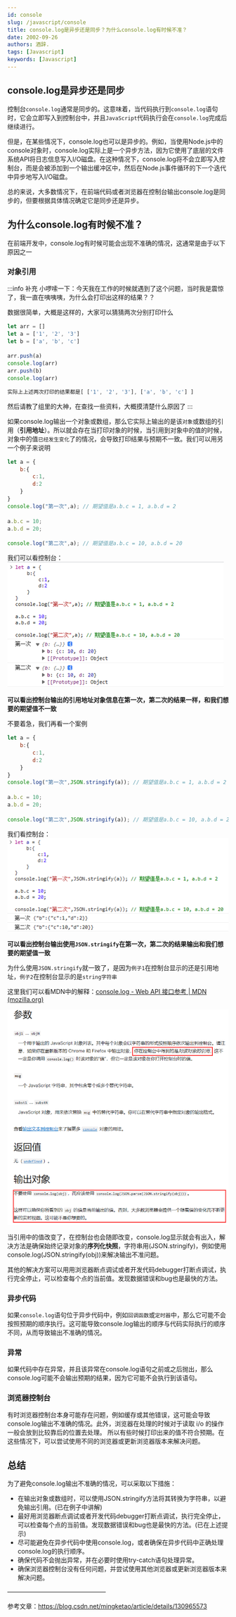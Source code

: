 ```yaml
---
id: console
slug: /javascript/console
title: console.log是异步还是同步？为什么console.log有时候不准？
date: 2002-09-26
authors: 酒辞.
tags: [Javascript]
keywords: [Javascript]
---
```


## console.log是异步还是同步

控制台`console.log`通常是同步的。这意味着，当代码执行到`console.log`语句时，它会立即写入到控制台中，并且`JavaScript`代码执行会在`console.log`完成后继续进行。

但是，在某些情况下，console.log也可以是异步的。例如，当使用Node.js中的console对象时，console.log实际上是一个异步方法，因为它使用了底层的文件系统API将日志信息写入I/O磁盘。在这种情况下，console.log将不会立即写入控制台，而是会被添加到一个输出缓冲区中，然后在Node.js事件循环的下一个迭代中异步地写入I/O磁盘。

总的来说，大多数情况下，在前端代码或者浏览器在控制台输出console.log是同步的，但要根据具体情况确定它是同步还是异步。



## 为什么console.log有时候不准？

在前端开发中，console.log有时候可能会出现不准确的情况，这通常是由于以下原因之一



### 对象引用

:::info 补充
小啰嗦一下：今天我在工作的时候就遇到了这个问题，当时我是震惊了，我一直在咦咦咦，为什么会打印出这样的结果？？

数据很简单，大概是这样的，大家可以猜猜两次分别打印什么

```js
let arr = []
let a = ['1', '2', '3']
let b = ['a', 'b', 'c']

arr.push(a)
console.log(arr)
arr.push(b)
console.log(arr)
```

```js
实际上上述两次打印的结果都是[ ['1', '2', '3'], ['a', 'b', 'c'] ]
```

然后请教了组里的大神，在查找一些资料，大概摸清楚什么原因了
:::


如果console.log输出一个对象或数组，那么它实际上输出的是该`对象`或数组的引用（**引用地址**）。所以就会存在当打印对象的时候，当引用到对象中的值的时候，对象中的值`已经发生变化`了的情况，会导致打印结果与预期不一致。我们可以用另一个例子来说明

```js
let a = {
    b:{
        c:1,
        d:2
    }
}
console.log("第一次",a); // 期望值是a.b.c = 1, a.b.d = 2

a.b.c = 10;
a.b.d = 20;

console.log("第二次",a); // 期望值是a.b.c = 10, a.b.d = 20
```

我们可以看控制台：![image-20230706165821086](console.log.assets/image-20230706165821086.png)

**可以看出控制台输出的引用地址对象信息在第一次，第二次的结果一样，和我们想要的期望值不一致**



不要着急，我们再看一个案例

```js
let a = {
    b:{
        c:1,
        d:2
    }
}
console.log("第一次",JSON.stringify(a)); // 期望值是a.b.c = 1, a.b.d = 2

a.b.c = 10;
a.b.d = 20;

console.log("第二次",JSON.stringify(a)); // 期望值是a.b.c = 10, a.b.d = 20
```

我们看控制台：![image-20230706165829265](console.log.assets/image-20230706165829265.png)

**可以看出控制台输出使用`JSON.stringify`在第一次，第二次的结果输出和我们想要的期望值一致**



 为什么使用`JSON.stringify`就一致了，是因为`例子1`在控制台显示的还是引用地址，`例子2`在控制台显示的是`string字符串`



这里我们可以看MDN中的解释：[console.log - Web API 接口参考 | MDN (mozilla.org)](https://developer.mozilla.org/zh-CN/docs/Web/API/console/log#参数)

![image-20230706170147149](console.log.assets/image-20230706170147149.png)

当引用中的值改变了，在控制台也会随即改变，console.log显示就会有出入，解决方法是确保始终记录对象的**序列化快照**，字符串用(JSON.stringify)，例如使用console.log(JSON.stringify(obj))来解决输出不准问题。

其他的解决方案可以用用浏览器断点调试或者开发代码debugger打断点调试，执行完全停止，可以检查每个点的当前值。发现数据错误和bug也是最快的方法。



### 异步代码

如果`console.log`语句位于异步代码中，例如`回调函数`或`定时器`中，那么它可能不会按照预期的顺序执行。这可能导致console.log输出的顺序与代码实际执行的顺序不同，从而导致输出不准确的情况。



### 异常

如果代码中存在异常，并且该异常在console.log语句之前或之后抛出，那么console.log可能不会输出预期的结果，因为它可能不会执行到该语句。



### 浏览器控制台

有时浏览器控制台本身可能存在问题，例如缓存或其他错误，这可能会导致console.log输出不准确的情况。此外，浏览器在处理的时候对于读取 i/o 的操作一般会放到比较靠后的位置去处理。 所以有些时候打印出来的值不符合预期。在这些情况下，可以尝试使用不同的浏览器或更新浏览器版本来解决问题。



## 总结

为了避免console.log输出不准确的情况，可以采取以下措施：

- 在输出对象或数组时，可以使用JSON.stringify方法将其转换为字符串，以避免输出引用。(已在例子中讲解)
- 最好用浏览器断点调试或者开发代码debugger打断点调试，执行完全停止，可以检查每个点的当前值。发现数据错误和bug也是最快的方法。(已在上述提示)
- 尽可能避免在异步代码中使用console.log，或者确保在异步代码中正确处理console.log的执行顺序。
- 确保代码不会抛出异常，并在必要时使用try-catch语句处理异常。
- 确保浏览器控制台没有任何问题，并尝试使用其他浏览器或更新浏览器版本来解决问题。



————————————————

参考文章：https://blog.csdn.net/mingketao/article/details/130965573